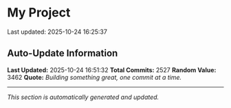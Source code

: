# My Project


Last updated: 2025-10-24 16:25:37






































































































































































































































































































































































































































































































































































































































































































































































































































































































































































































































































































































































































































































































































































































































































































































































































































































































































































































































































































































































































































































































































































































































































































































































































































































































































































































































































































































































































































































































































































































































## Auto-Update Information

**Last Updated:** 2025-10-24 16:51:32
**Total Commits:** 2527
**Random Value:** 3462
**Quote:** _Building something great, one commit at a time._

---
_This section is automatically generated and updated._